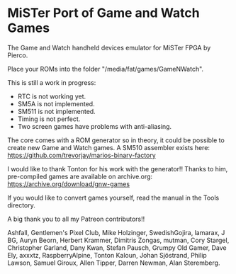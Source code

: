 # MiSTer Port of Game and Watch Games

The Game and Watch handheld devices emulator for MiSTer FPGA by Pierco.

Place your ROMs into the folder "/media/fat/games/GameNWatch".

This is still a work in progress:

- RTC is not working yet.
- SM5A is not implemented.
- SM511 is not implemented.
- Timing is not perfect.
- Two screen games have problems with anti-aliasing.

The core comes with a ROM generator so in theory, it could be possible to create new Game and Watch games. A SM510 assembler exists here: https://github.com/trevorjay/marios-binary-factory


I would like to thank Tonton for his work with the generator!! Thanks to him, pre-compiled games are available on archive.org:
https://archive.org/download/gnw-games

If you would like to convert games yourself, read the manual in the Tools directory.

A big thank you to all my Patreon contributors!!

Ashfall,
Gentlemen's Pixel Club,
Mike Holzinger,
SwedishGojira,
lamarax,
J BG,
Auryn Beorn,
Herbert Krammer,
Dimitris Zongas,
mutman,
Cory Stargel,
Christopher Garland,
Dany Kwan,
Stefan Pausch,
Grumpy Old Gamer,
Dave Ely,
axxxtz,
RaspberryAlpine,
Tonton Kaloun,
Johan Sjöstrand,
Philip Lawson,
Samuel Giroux,
Allen Tipper,
Darren Newman,
Alan Steremberg.
